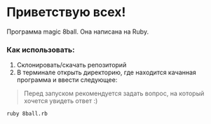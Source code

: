# Приветствую всех! 
Программа magic 8ball. Она написана на Ruby.
### Как использовать:
1. Склонировать/скачать репозиторий
2. В терминале открыть директорию, где находится качанная программа и ввести следующее:

> Перед запуском рекомендуется задать вопрос, на который хочется увидеть ответ :)

```
ruby 8ball.rb
```
